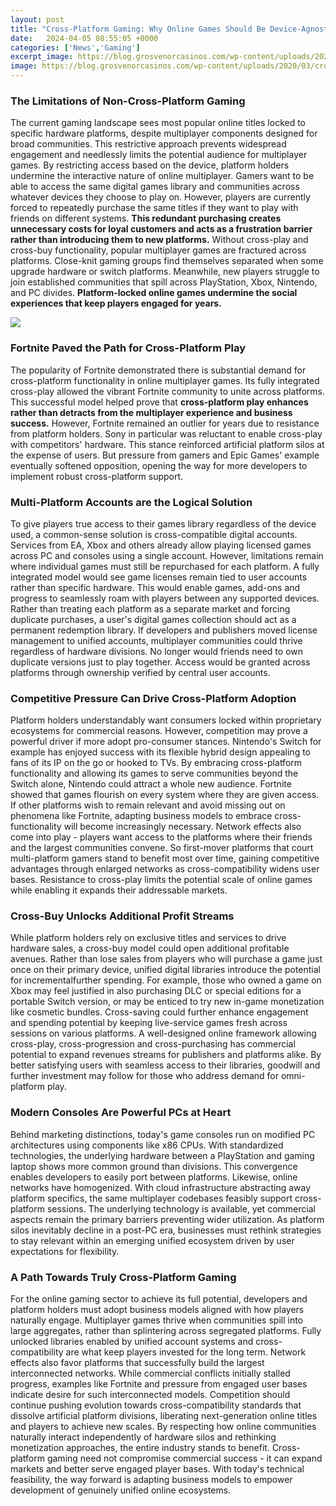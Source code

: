```yaml
---
layout: post
title: "Cross-Platform Gaming: Why Online Games Should Be Device-Agnostic"
date:   2024-04-05 08:55:05 +0000
categories: ['News','Gaming']
excerpt_image: https://blog.grosvenorcasinos.com/wp-content/uploads/2020/03/cross-platform-gaming-illustration.jpg
image: https://blog.grosvenorcasinos.com/wp-content/uploads/2020/03/cross-platform-gaming-illustration.jpg
---
```


### The Limitations of Non-Cross-Platform Gaming
The current gaming landscape sees most popular online titles locked to specific hardware platforms, despite multiplayer components designed for broad communities. This restrictive approach prevents widespread engagement and needlessly limits the potential audience for multiplayer games. By restricting access based on the device, platform holders undermine the interactive nature of online multiplayer. 
Gamers want to be able to access the same digital games library and communities across whatever devices they choose to play on. However, players are currently forced to repeatedly purchase the same titles if they want to play with friends on different systems. **This redundant purchasing creates unnecessary costs for loyal customers and acts as a frustration barrier rather than introducing them to new platforms.** 
Without cross-play and cross-buy functionality, popular multiplayer games are fractured across platforms. Close-knit gaming groups find themselves separated when some upgrade hardware or switch platforms. Meanwhile, new players struggle to join established communities that spill across PlayStation, Xbox, Nintendo, and PC divides. **Platform-locked online games undermine the social experiences that keep players engaged for years.**

![](https://blog.grosvenorcasinos.com/wp-content/uploads/2020/03/cross-platform-gaming-illustration.jpg)
### Fortnite Paved the Path for Cross-Platform Play 
The popularity of Fortnite demonstrated there is substantial demand for cross-platform functionality in online multiplayer games. Its fully integrated cross-play allowed the vibrant Fortnite community to unite across platforms. This successful model helped prove that **cross-platform play enhances rather than detracts from the multiplayer experience and business success.** 
However, Fortnite remained an outlier for years due to resistance from platform holders. Sony in particular was reluctant to enable cross-play with competitors' hardware. This stance reinforced artificial platform silos at the expense of users. But pressure from gamers and Epic Games' example eventually softened opposition, opening the way for more developers to implement robust cross-platform support.
### Multi-Platform Accounts are the Logical Solution
To give players true access to their games library regardless of the device used, a common-sense solution is cross-compatible digital accounts. Services from EA, Xbox and others already allow playing licensed games across PC and consoles using a single account. However, limitations remain where individual games must still be repurchased for each platform.
A fully integrated model would see game licenses remain tied to user accounts rather than specific hardware. This would enable games, add-ons and progress to seamlessly roam with players between any supported devices. Rather than treating each platform as a separate market and forcing duplicate purchases, a user's digital games collection should act as a permanent redemption library. 
If developers and publishers moved license management to unified accounts, multiplayer communities could thrive regardless of hardware divisions. No longer would friends need to own duplicate versions just to play together. Access would be granted across platforms through ownership verified by central user accounts.
### Competitive Pressure Can Drive Cross-Platform Adoption
Platform holders understandably want consumers locked within proprietary ecosystems for commercial reasons. However, competition may prove a powerful driver if more adopt pro-consumer stances. Nintendo's Switch for example has enjoyed success with its flexible hybrid design appealing to fans of its IP on the go or hooked to TVs. 
By embracing cross-platform functionality and allowing its games to serve communities beyond the Switch alone, Nintendo could attract a whole new audience. Fortnite showed that games flourish on every system where they are given access. If other platforms wish to remain relevant and avoid missing out on phenomena like Fortnite, adapting business models to embrace cross-functionality will become increasingly necessary. 
Network effects also come into play - players want access to the platforms where their friends and the largest communities convene. So first-mover platforms that court multi-platform gamers stand to benefit most over time, gaining competitive advantages through enlarged networks as cross-compatibility widens user bases. Resistance to cross-play limits the potential scale of online games while enabling it expands their addressable markets.
### Cross-Buy Unlocks Additional Profit Streams
While platform holders rely on exclusive titles and services to drive hardware sales, a cross-buy model could open additional profitable avenues. Rather than lose sales from players who will purchase a game just once on their primary device, unified digital libraries introduce the potential for incrementalfurther spending. 
For example, those who owned a game on Xbox may feel justified in also purchasing DLC or special editions for a portable Switch version, or may be enticed to try new in-game monetization like cosmetic bundles. Cross-saving could further enhance engagement and spending potential by keeping live-service games fresh across sessions on various platforms. 
A well-designed online framework allowing cross-play, cross-progression and cross-purchasing has commercial potential to expand revenues streams for publishers and platforms alike. By better satisfying users with seamless access to their libraries, goodwill and further investment may follow for those who address demand for omni-platform play.
### Modern Consoles Are Powerful PCs at Heart
Behind marketing distinctions, today's game consoles run on modified PC architectures using components like x86 CPUs. With standardized technologies, the underlying hardware between a PlayStation and gaming laptop shows more common ground than divisions. This convergence enables developers to easily port between platforms. 
Likewise, online networks have homogenized. With cloud infrastructure abstracting away platform specifics, the same multiplayer codebases feasibly support cross-platform sessions. The underlying technology is available, yet commercial aspects remain the primary barriers preventing wider utilization. As platform silos inevitably decline in a post-PC era, businesses must rethink strategies to stay relevant within an emerging unified ecosystem driven by user expectations for flexibility.
### A Path Towards Truly Cross-Platform Gaming 
For the online gaming sector to achieve its full potential, developers and platform holders must adopt business models aligned with how players naturally engage. Multiplayer games thrive when communities spill into large aggregates, rather than splintering across segregated platforms. Fully unlocked libraries enabled by unified account systems and cross-compatibility are what keep players invested for the long term. 
Network effects also favor platforms that successfully build the largest interconnected networks. While commercial conflicts initially stalled progress, examples like Fortnite and pressure from engaged user bases indicate desire for such interconnected models. Competition should continue pushing evolution towards cross-compatibility standards that dissolve artificial platform divisions, liberating next-generation online titles and players to achieve new scales.
By respecting how online communities naturally interact independently of hardware silos and rethinking monetization approaches, the entire industry stands to benefit. Cross-platform gaming need not compromise commercial success - it can expand markets and better serve engaged player bases. With today's technical feasibility, the way forward is adapting business models to empower development of genuinely unified online ecosystems.
